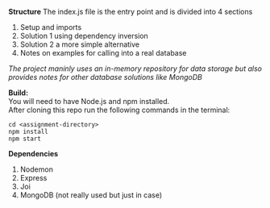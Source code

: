 **Structure**
The index.js file is the entry point and is divided into 4 sections
1. Setup and imports
2. Solution 1 using dependency inversion
3. Solution 2 a more simple alternative
4. Notes on examples for calling into a real database

*The project maninly uses an in-memory repository for data storage but also provides notes for other database solutions like MongoDB*

**Build:**   
You will need to have Node.js and npm installed.  
After cloning this repo run the following commands in the terminal:
``` 
cd <assignment-directory>
npm install
npm start
```

**Dependencies**
1. Nodemon
2. Express
3. Joi
4. MongoDB (not really used but just in case)
